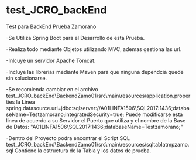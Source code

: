 # test_JCRO_backEnd
Test para BackEnd Prueba Zamorano

-Se Utiliza Spring Boot para el Desarrollo de esta Prueba.

-Realiza todo mediante Objetos utilizando MVC, ademas gestiona las url.

-Inlcuye un servidor Apache Tomcat.

-Incluye las librerias mediante Maven para que ninguna dependcia quede sin solucionarse.

-Se recomienda cambiar en el archivo test_JCRO_backEnd\BackendZamo01\src\main\resources\application.properties
la Linea spring.datasource.url=jdbc:sqlserver://A01LINFA1506\\SQL2017:1436;databaseName=Testzamorano;integratedSecurity=true;
Puede modificarse esta linea de acuerdo a su Servidor el Puerto que utiliza y el nombre de la Base de Datos:
"A01LINFA1506\\SQL2017:1436;databaseName=Testzamorano;"

-Dentro del Proyecto podra encontrar el Script SQL
test_JCRO_backEnd\BackendZamo01\src\main\resources\sqltablatmpzamo.sql
Contiene la estructura de la Tabla y los datos de prueba.
